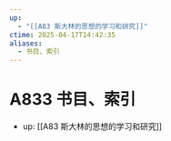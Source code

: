 ```yaml
---
up:
  - "[[A83 斯大林的思想的学习和研究]]"
ctime: 2025-04-17T14:42:35
aliases:
  - 书目、索引
---
```


# A833 书目、索引

- up: [[A83 斯大林的思想的学习和研究]]
